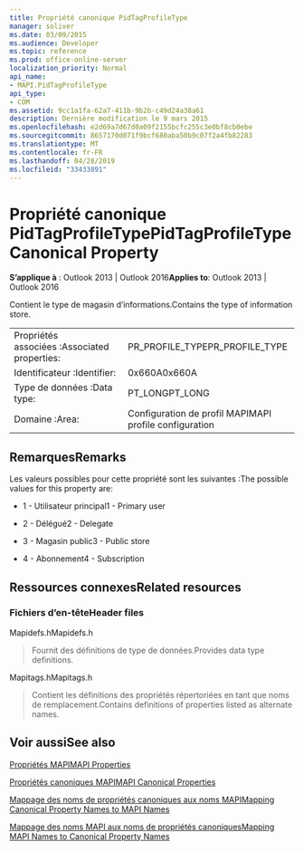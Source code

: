 ```yaml
---
title: Propriété canonique PidTagProfileType
manager: soliver
ms.date: 03/09/2015
ms.audience: Developer
ms.topic: reference
ms.prod: office-online-server
localization_priority: Normal
api_name:
- MAPI.PidTagProfileType
api_type:
- COM
ms.assetid: 9cc1a1fa-62a7-411b-9b2b-c49d24a38a61
description: Dernière modification le 9 mars 2015
ms.openlocfilehash: e2d69a7d67d0a09f2155bcfc255c3e0bf8cb0ebe
ms.sourcegitcommit: 8657170d071f9bcf680aba50b9c07f2a4fb82283
ms.translationtype: MT
ms.contentlocale: fr-FR
ms.lasthandoff: 04/28/2019
ms.locfileid: "33433891"
---
```

# <a name="pidtagprofiletype-canonical-property"></a><span data-ttu-id="aa397-103">Propriété canonique PidTagProfileType</span><span class="sxs-lookup"><span data-stu-id="aa397-103">PidTagProfileType Canonical Property</span></span>

  
  
<span data-ttu-id="aa397-104">**S’applique à** : Outlook 2013 | Outlook 2016</span><span class="sxs-lookup"><span data-stu-id="aa397-104">**Applies to**: Outlook 2013 | Outlook 2016</span></span> 
  
<span data-ttu-id="aa397-105">Contient le type de magasin d’informations.</span><span class="sxs-lookup"><span data-stu-id="aa397-105">Contains the type of information store.</span></span>
  
|||
|:-----|:-----|
|<span data-ttu-id="aa397-106">Propriétés associées :</span><span class="sxs-lookup"><span data-stu-id="aa397-106">Associated properties:</span></span>  <br/> |<span data-ttu-id="aa397-107">PR_PROFILE_TYPE</span><span class="sxs-lookup"><span data-stu-id="aa397-107">PR_PROFILE_TYPE</span></span>  <br/> |
|<span data-ttu-id="aa397-108">Identificateur :</span><span class="sxs-lookup"><span data-stu-id="aa397-108">Identifier:</span></span>  <br/> |<span data-ttu-id="aa397-109">0x660A</span><span class="sxs-lookup"><span data-stu-id="aa397-109">0x660A</span></span>  <br/> |
|<span data-ttu-id="aa397-110">Type de données :</span><span class="sxs-lookup"><span data-stu-id="aa397-110">Data type:</span></span>  <br/> |<span data-ttu-id="aa397-111">PT_LONG</span><span class="sxs-lookup"><span data-stu-id="aa397-111">PT_LONG</span></span>  <br/> |
|<span data-ttu-id="aa397-112">Domaine :</span><span class="sxs-lookup"><span data-stu-id="aa397-112">Area:</span></span>  <br/> |<span data-ttu-id="aa397-113">Configuration de profil MAPI</span><span class="sxs-lookup"><span data-stu-id="aa397-113">MAPI profile configuration</span></span>  <br/> |
   
## <a name="remarks"></a><span data-ttu-id="aa397-114">Remarques</span><span class="sxs-lookup"><span data-stu-id="aa397-114">Remarks</span></span>

<span data-ttu-id="aa397-115">Les valeurs possibles pour cette propriété sont les suivantes :</span><span class="sxs-lookup"><span data-stu-id="aa397-115">The possible values for this property are:</span></span>
  
- <span data-ttu-id="aa397-116">1 - Utilisateur principal</span><span class="sxs-lookup"><span data-stu-id="aa397-116">1 - Primary user</span></span>
    
- <span data-ttu-id="aa397-117">2 - Délégué</span><span class="sxs-lookup"><span data-stu-id="aa397-117">2 - Delegate</span></span>
    
- <span data-ttu-id="aa397-118">3 - Magasin public</span><span class="sxs-lookup"><span data-stu-id="aa397-118">3 - Public store</span></span>
    
- <span data-ttu-id="aa397-119">4 - Abonnement</span><span class="sxs-lookup"><span data-stu-id="aa397-119">4 - Subscription</span></span>
    
## <a name="related-resources"></a><span data-ttu-id="aa397-120">Ressources connexes</span><span class="sxs-lookup"><span data-stu-id="aa397-120">Related resources</span></span>

### <a name="header-files"></a><span data-ttu-id="aa397-121">Fichiers d’en-tête</span><span class="sxs-lookup"><span data-stu-id="aa397-121">Header files</span></span>

<span data-ttu-id="aa397-122">Mapidefs.h</span><span class="sxs-lookup"><span data-stu-id="aa397-122">Mapidefs.h</span></span>
  
> <span data-ttu-id="aa397-123">Fournit des définitions de type de données.</span><span class="sxs-lookup"><span data-stu-id="aa397-123">Provides data type definitions.</span></span>
    
<span data-ttu-id="aa397-124">Mapitags.h</span><span class="sxs-lookup"><span data-stu-id="aa397-124">Mapitags.h</span></span>
  
> <span data-ttu-id="aa397-125">Contient les définitions des propriétés répertoriées en tant que noms de remplacement.</span><span class="sxs-lookup"><span data-stu-id="aa397-125">Contains definitions of properties listed as alternate names.</span></span>
    
## <a name="see-also"></a><span data-ttu-id="aa397-126">Voir aussi</span><span class="sxs-lookup"><span data-stu-id="aa397-126">See also</span></span>



[<span data-ttu-id="aa397-127">Propriétés MAPI</span><span class="sxs-lookup"><span data-stu-id="aa397-127">MAPI Properties</span></span>](mapi-properties.md)
  
[<span data-ttu-id="aa397-128">Propriétés canoniques MAPI</span><span class="sxs-lookup"><span data-stu-id="aa397-128">MAPI Canonical Properties</span></span>](mapi-canonical-properties.md)
  
[<span data-ttu-id="aa397-129">Mappage des noms de propriétés canoniques aux noms MAPI</span><span class="sxs-lookup"><span data-stu-id="aa397-129">Mapping Canonical Property Names to MAPI Names</span></span>](mapping-canonical-property-names-to-mapi-names.md)
  
[<span data-ttu-id="aa397-130">Mappage des noms MAPI aux noms de propriétés canoniques</span><span class="sxs-lookup"><span data-stu-id="aa397-130">Mapping MAPI Names to Canonical Property Names</span></span>](mapping-mapi-names-to-canonical-property-names.md)

